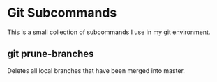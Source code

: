 # Git Subcommands

This is a small collection of subcommands I use in my git environment.

## git prune-branches

Deletes all local branches that have been merged into master.
